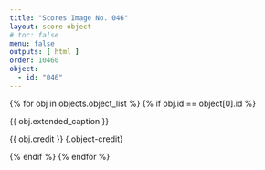 ```yaml
---
title: "Scores Image No. 046"
layout: score-object
# toc: false
menu: false
outputs: [ html ]
order: 10460
object:
  - id: "046"
---
```


{% for obj in objects.object_list %}
{% if obj.id == object[0].id %}

{{ obj.extended_caption }}

{{ obj.credit }} {.object-credit}

{% endif %}
{% endfor %}
